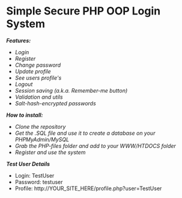 # Simple Secure PHP OOP Login System

***Features:***
* _Login_
* _Register_
* _Change password_
* _Update profile_
* _See users profile's_
* _Logout_
* _Session saving (a.k.a. Remember-me button)_
* _Validation and utils_
* _Salt-hash-encrypted passwords_

***How to install:***
* _Clone the repository_
* _Get the .SQL file and use it to create a database on your PHPMyAdmin/MySQL_
* _Grab the PHP-files folder and add to your WWW/HTDOCS folder_
* _Register and use the system_

***Test User Details***
* Login: TestUser
* Password: testuser
* Profile: http://YOUR_SITE_HERE/profile.php?user=TestUser

